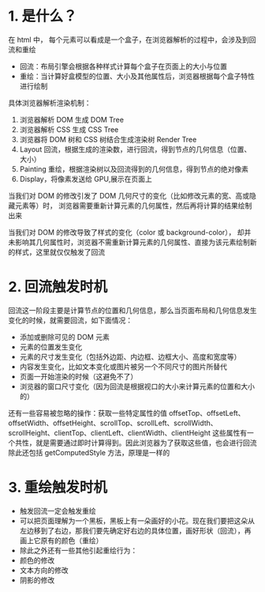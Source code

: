 # 1. 是什么？

在 html 中， 每个元素可以看成是一个盒子，在浏览器解析的过程中，会涉及到回流和重绘

- 回流：布局引擎会根据各种样式计算每个盒子在页面上的大小与位置
- 重绘：当计算好盒模型的位置、大小及其他属性后，浏览器根据每个盒子特性进行绘制

具体浏览器解析渲染机制：

1. 浏览器解析 DOM 生成 DOM Tree
2. 浏览器解析 CSS 生成 CSS Tree
3. 浏览器将 DOM 树和 CSS 树结合生成渲染树 Render Tree
4. Layout 回流，根据生成的渲染数，进行回流，得到节点的几何信息（位置、大小）
5. Painting 重绘，根据渲染树以及回流得到的几何信息，得到节点的绝对像素
6. Display，将像素发送给 GPU,展示在页面上

当我们对 DOM 的修改引发了 DOM 几何尺寸的变化（比如修改元素的宽、高或隐藏元素等）时，
浏览器需要重新计算元素的几何属性，然后再将计算的结果绘制出来

当我们对 DOM 的修改导致了样式的变化（color 或 background-color），
却并未影响其几何属性时，浏览器不需重新计算元素的几何属性、直接为该元素绘制新的样式，这里就仅仅触发了回流

# 2. 回流触发时机

回流这一阶段主要是计算节点的位置和几何信息，那么当页面布局和几何信息发生变化的时候，就需要回流，如下面情况：

- 添加或删除可见的 DOM 元素
- 元素的位置发生变化
- 元素的尺寸发生变化（包括外边距、内边框、边框大小、高度和宽度等）
- 内容发生变化，比如文本变化或图片被另一个不同尺寸的图片所替代
- 页面一开始渲染的时候（这避免不了）
- 浏览器的窗口尺寸变化（因为回流是根据视口的大小来计算元素的位置和大小的）

还有一些容易被忽略的操作：获取一些特定属性的值
offsetTop、offsetLeft、 offsetWidth、offsetHeight、scrollTop、scrollLeft、scrollWidth、scrollHeight、clientTop、clientLeft、clientWidth、clientHeight
这些属性有一个共性，就是需要通过即时计算得到。因此浏览器为了获取这些值，也会进行回流
除此还包括 getComputedStyle 方法，原理是一样的

# 3. 重绘触发时机

- 触发回流一定会触发重绘
- 可以把页面理解为一个黑板，黑板上有一朵画好的小花。现在我们要把这朵从左边移到了右边，那我们要先确定好右边的具体位置，画好形状（回流），再画上它原有的颜色（重绘）
- 除此之外还有一些其他引起重绘行为：
- 颜色的修改
- 文本方向的修改
- 阴影的修改
